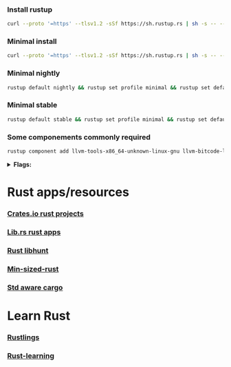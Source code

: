 ### Install rustup  
```bash
curl --proto '=https' --tlsv1.2 -sSf https://sh.rustup.rs | sh -s -- --profile minimal --default-toolchain nightly -c rust-src,llvm-tools,llvm-bitcode-linker,rustfmt,clippy,rustc-dev -t x86_64-unknown-linux-gnu,wasm32-unknown-unknown -y
```
### Minimal install
```bash
curl --proto '=https' --tlsv1.2 -sSf https://sh.rustup.rs | sh -s -- --profile minimal --default-toolchain nightly -y
```  
### Minimal nightly  
```bash
rustup default nightly && rustup set profile minimal && rustup set default-host x86_64-unknown-linux-gnu
```  
### Minimal stable  
```bash
rustup default stable && rustup set profile minimal && rustup set default-host x86_64-unknown-linux-gnu
```

### Some componements commonly required  
```bash
rustup component add llvm-tools-x86_64-unknown-linux-gnu llvm-bitcode-linker-x86_64-unknown-linux-gnu clippy-x86_64-unknown-linux-gnu rust-std-wasm32-unknown-unknown rust-std-wasm32-wasip2
```

<details>
<summary><b>Flags:</b></summary>

```bash
export RUSTFLAGS="-Copt-level=3 -Ctarget-cpu=native -Ccodegen-units=1 -Cstrip=symbols -Clto=fat -Cembed-bitcode -Zunstable-options -Zdylib-lto -Zdefault-visibility=hidden -Ztune-cpu=native -Cpanic=abort -Zprecise-enum-drop-elaboration=yes -Zno-embed-metadata -Clink-arg=-fuse-ld=lld -Clink-arg=-flto -Cllvm-args=-enable-dfa-jump-thread"
```

Safe RUSTFLAGS:

```bash
export RUSTFLAGS="-Copt-level=3 -Ctarget-cpu=native -Ccodegen-units=1 -Cstrip=symbols -Clto=fat -Clinker-plugin-lto -Clink-arg=-fuse-ld=lld -Cpanic=abort -Zunstable-options -Ztune-cpu=native -Cllvm-args=-enable-dfa-jump-thread -Zfunction-sections -Zfmt-debug=none -Zlocation-detail=none" OPT_LEVEL=3 CARGO_INCREMENTAL=0 RUSTC_BOOTSTRAP=1 RUSTUP_TOOLCHAIN=nightly
```
```bash
LC_ALL=C cargo +nightly -Zgit -Zgitoxide -Zno-embed-metadata -Zbuild-std=std,panic_abort -Zbuild-std-features=panic_immediate_abort install 
```

```bash
export RUSTFLAGS="-Copt-level=3 -Ctarget-cpu=native -Ccodegen-units=1 -Cstrip=symbols -Zunstable-options -Ztune-cpu=native -Cpanic=abort -Cllvm-args=-enable-dfa-jump-thread"
```

```Linkers
-Clink-arg=-fuse-ld=lld
-Clink-arg=-fuse-ld=mold
```

**Full std build**
```bash
export RUSTC_BOOTSTRAP=1 CARGO_INCREMENTAL=0 OPT_LEVEL=3 CARGO_PROFILE_RELEASE_LTO=true CARGO_CACHE_RUSTC_INFO=1 RUSTC_WRAPPER=sccache
export RUSTFLAGS="-Copt-level=3 -Ctarget-cpu=native -Ccodegen-units=1 -Cstrip=symbols -Clto=fat -Clinker-plugin-lto -Clink-arg=-fuse-ld=mold -Cllvm-args=-enable-dfa-jump-thread -Cpanic=immediate-abort -Zunstable-options -Ztune-cpu=native -Zfunction-sections -Zfmt-debug=none -Zlocation-detail=none -Zprecise-enum-drop-elaboration=yes -Zdefault-visibility=hidden"
cargo +nightly -Zunstable-options -Zavoid-dev-deps -Zbuild-std=std,panic_abort -Zbuild-std-features=panic_immediate_abort install -f 
```

```bash
export CFLAGS="-march=native -mtune=native -O3 -pipe -fno-plt -Wno-error \
  -fno-semantic-interposition -fdata-sections -ffunction-sections -ftree-vectorize \
	-fomit-frame-pointer -fvisibility=hidden -fmerge-all-constants -finline-functions \
  -fjump-tables -pthread -fshort-enums -fshort-wchar -feliminate-unused-debug-types -feliminate-unused-debug-symbols"
```
```bash
export CXXFLAGS="$CFLAGS -fsized-deallocation -fstrict-vtable-pointers"
```
```bash
export LDFLAGS="-Wl,-O3 -Wl,--sort-common -Wl,--as-needed -Wl,-z,relro -Wl,-z,now \
         -Wl,-z,pack-relative-relocs -Wl,-gc-sections -Wl,--compress-relocations \
         -Wl,--discard-locals -Wl,--strip-all -Wl,--icf=all"
```

</details>


# Rust apps/resources

### [Crates.io rust projects](https://crates.io)

### [Lib.rs rust apps](https://lib.rs)

### [Rust libhunt](https://rust.libhunt.com)

### [Min-sized-rust](https://github.com/johnthagen/min-sized-rust)

### [Std aware cargo](https://github.com/rust-lang/wg-cargo-std-aware)

# Learn Rust

### [Rustlings](https://rustlings.rust-lang.org)

### [Rust-learning](https://github.com/ctjhoa/rust-learning)
